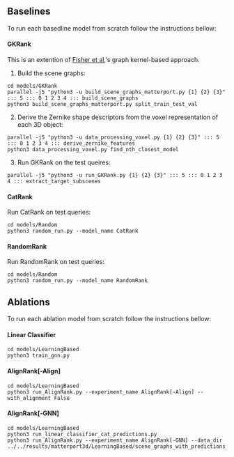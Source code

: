 ## Baselines
To run each basedline model from scratch follow the instructions bellow:
#### GKRank
This is an extention of [Fisher et al.][1]\'s graph kernel-based approach. 

1. Build the scene graphs:
```
cd models/GKRank
parallel -j5 "python3 -u build_scene_graphs_matterport.py {1} {2} {3}" ::: 5 ::: 0 1 2 3 4 ::: build_scene_graphs
python3 build_scene_graphs_matterport.py split_train_test_val
```
2. Derive the Zernike shape descriptors from the voxel representation of each 3D object:
```
parallel -j5 "python3 -u data_processing_voxel.py {1} {2} {3}" ::: 5 ::: 0 1 2 3 4 ::: derive_zernike_features
python3 data_processing_voxel.py find_nth_closest_model
```

3. Run GKRank on the test queires:
```
parallel -j5 "python3 -u run_GKRank.py {1} {2} {3}" ::: 5 ::: 0 1 2 3 4 ::: extract_target_subscenes
```

#### CatRank
Run CatRank on test queries:
```
cd models/Random
python3 random_run.py --model_name CatRank
```

#### RandomRank
Run RandomRank on test queries:
```
cd models/Random
python3 random_run.py --model_name RandomRank
```

## Ablations
To run each ablation model from scratch follow the instructions bellow:
#### Linear Classifier
```
cd models/LearningBased
python3 train_gnn.py
```
#### AlignRank[-Align]
```
cd models/LearningBased
python3 run_AlignRank.py --experiment_name AlignRank[-Align] --with_alignment False
```
#### AlignRank[-GNN]
```
cd models/LearningBased
python3 run_linear_classifier_cat_predictions.py
python3 run_AlignRank.py --experiment_name AlignRank[-GNN] --data_dir ../../results/matterport3d/LearningBased/scene_graphs_with_predictions_linear
```

[1]: https://techmatt.github.io/pdfs/graphKernel.pdf
